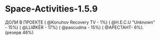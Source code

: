 # Space-Activities-1.5.9
ДОЛИ В ПРОЕКТЕ ( @Konuhov Recovery TV  - 1%)     ( @H.E.C.U "Unknown" - 15%)     ( @LLIØKĒR - 17%)      ( @pascudina - 15%)     ( @АРЕСТАНТ- 6%). (резерв 46%) 
